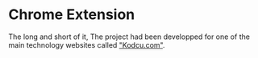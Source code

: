 Chrome Extension
==========================

The long and short of it, The project had been developped for one of the main technology websites called ["Kodcu.com"](http://www.kodcu.com/).
